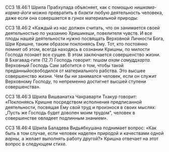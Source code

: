 ССЗ 18.46:1	Шрила Прабхупада объясняет, как с помощью _нишкама-карма-йоги_ можно превратить в _бхакти_ любую деятельность человека, даже если она совершается в _гунах_ материальной природы:

ССЗ 18.46:2	«Каждый из нас должен считать, что он занимается своей деятельностью по указанию Хришикеши, повелителя чувств. И все плоды нашей деятельности нужно посвящать Верховной Личности Бога, Шри Кришне, таким образом поклоняясь Ему. Тот, кто постоянно помнит об этом, всегда находясь в сознании Кришны, по милости Господа познает все сущее. В этом заключается совершенство жизни. В Бхагавад-гите (12.7) Господь говорит: _тешам ахам самуддхарта._ Верховный Господь Сам заботится о том, чтобы такой преданныйосвободился от материального рабства. Это высшее совершенство жизни. Чем бы ни занимался человек, если он служит Верховному Господу, то непременно достигнет высшей ступени совершенства».

ССЗ 18.46:3	Шрила Вишванатха Чакраварти Тхакур говорит: «Поклоняясь Кришне посредством исполнения предписанной деятельности, посвящая Ему свой труд и произнося в своих мыслях: „Пусть же Господь будет доволен моим трудом", человек в совершенстве овладеет подлинным знанием».

ССЗ 18.46:4	Шрила Баладева Видьябхушана поднимает вопрос: «Как быть в том случае, если человек наделен природой и качествами одной _варны,_ а желает выполнять работу другой?» Кришна отвечает на этот вопрос в следующем стихе.